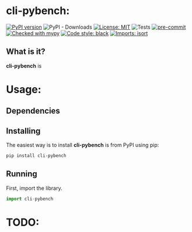 # cli-pybench:
[![PyPI version](https://badge.fury.io/py/cli-pybench.svg)](https://badge.fury.io/py/cli-pybench)
![PyPI - Downloads](https://img.shields.io/pypi/dm/cli-pybench)
[![License: MIT](https://img.shields.io/badge/License-MIT-yellow.svg)](https://opensource.org/licenses/MIT)
![Tests](https://github.com/CangyuanLi/cli-pybench/actions/workflows/tests.yml/badge.svg)
[![pre-commit](https://img.shields.io/badge/pre--commit-enabled-brightgreen?logo=pre-commit&logoColor=white)](https://github.com/pre-commit/pre-commit)
[![Checked with mypy](http://www.mypy-lang.org/static/mypy_badge.svg)](http://mypy-lang.org/)
[![Code style: black](https://img.shields.io/badge/code%20style-black-000000.svg)](https://github.com/psf/black)
[![Imports: isort](https://img.shields.io/badge/%20imports-isort-%231674b1?style=flat&labelColor=ef8336)](https://pycqa.github.io/isort/)

## What is it?

**cli-pybench** is

# Usage:

## Dependencies

## Installing

The easiest way is to install **cli-pybench** is from PyPI using pip:

```sh
pip install cli-pybench
```

## Running

First, import the library.

```python
import cli-pybench
```

# TODO:
